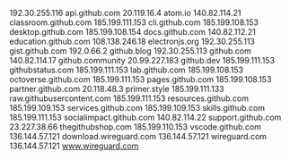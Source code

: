 192.30.255.116 api.github.com
20.119.16.4 atom.io
140.82.114.21 classroom.github.com
185.199.111.153 cli.github.com
185.199.108.153 desktop.github.com
185.199.108.154 docs.github.com
140.82.112.21 education.github.com
108.138.246.18 electronjs.org
192.30.255.113 gist.github.com
192.0.66.2 github.blog
192.30.255.113 github.com
140.82.114.17 github.community
20.99.227.183 github.dev
185.199.111.153 githubstatus.com
185.199.111.153 lab.github.com
185.199.108.153 octoverse.github.com
185.199.111.153 pages.github.com
185.199.108.153 partner.github.com
20.118.48.3 primer.style
185.199.111.133 raw.githubusercontent.com
185.199.111.153 resources.github.com
185.199.109.153 services.github.com
185.199.109.153 skills.github.com
185.199.111.153 socialimpact.github.com
140.82.114.22 support.github.com
23.227.38.66 thegithubshop.com
185.199.110.153 vscode.github.com
136.144.57.121 download.wireguard.com
136.144.57.121 wireguard.com
136.144.57.121 www.wireguard.com
